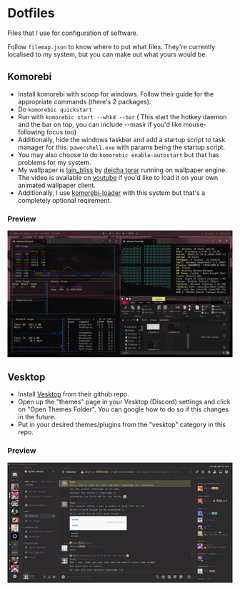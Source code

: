 # Dotfiles

Files that I use for configuration of software.

Follow `filemap.json` to know where to put what files. They're currently localised to my system, but you can make out what yours would be.

## Komorebi

+ Install komorebi with scoop for windows. Follow their guide for the appropriate commands (there's 2 packages).
+ Do `komorebic quickstart`
+ Run with `komorebic start --whkd --bar` ( This start the hotkey daemon and the bar on top, you can include --masir if you'd like mouse-following focus too)
+ Additionally, hide the windows taskbar and add a startup script to task manager for this. `powershell.exe` with params being the startup script.
+ You may also choose to do `komorebic enable-autostart` but that has problems for my system.
+ My wallpaper is [lain_bliss](https://steamcommunity.com/sharedfiles/filedetails/?id=2686491283) by [deicha torar](https://steamcommunity.com/id/neveirissimo/) running on wallpaper engine. The video is available on [youtube](https://youtu.be/atMcPxyksGM) if you'd like to load it on your own animated wallpaper client.
+ Additionally, I use [komorebi-loader](https://github.com/SuppliedOrange/komorebi-loading) with this system but that's a completely optional reqirement.

### Preview
![A preview of my system running komorebi](./komorebic/screenshot.png)


## Vesktop

+ Install [Vesktop](https://github.com/Vencord/Vesktop) from their github repo.
+ Open up the "themes" page in your Vesktop (Discord) settings and click on "Open Themes Folder". You can google how to do so if this changes in the future.
+ Put in your desired themes/plugins from the "vesktop" category in this repo.

### Preview
![A preview of my vesktop discord client with a custom theme](./vesktop/screenshot.png)